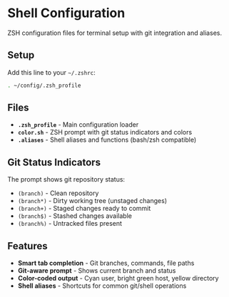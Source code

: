 # Shell Configuration

ZSH configuration files for terminal setup with git integration and aliases.

## Setup

Add this line to your `~/.zshrc`:

```bash
. ~/config/.zsh_profile
```

## Files

- **`.zsh_profile`** - Main configuration loader
- **`color.sh`** - ZSH prompt with git status indicators and colors
- **`.aliases`** - Shell aliases and functions (bash/zsh compatible)

## Git Status Indicators

The prompt shows git repository status:

- `(branch)` - Clean repository
- `(branch*)` - Dirty working tree (unstaged changes)
- `(branch+)` - Staged changes ready to commit
- `(branch$)` - Stashed changes available
- `(branch%)` - Untracked files present

## Features

- **Smart tab completion** - Git branches, commands, file paths
- **Git-aware prompt** - Shows current branch and status
- **Color-coded output** - Cyan user, bright green host, yellow directory
- **Shell aliases** - Shortcuts for common git/shell operations
